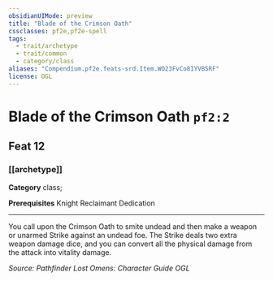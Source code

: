 ```yaml
---
obsidianUIMode: preview
title: "Blade of the Crimson Oath"
cssclasses: pf2e,pf2e-spell
tags:
  - trait/archetype
  - trait/common
  - category/class
aliases: "Compendium.pf2e.feats-srd.Item.WO23FvCo8IYVB5RF"
license: OGL
---
```

# Blade of the Crimson Oath `pf2:2`
## Feat 12
### [[archetype]]

**Category** class; 



**Prerequisites** Knight Reclaimant Dedication
* * *
You call upon the Crimson Oath to smite undead and then make a weapon or unarmed Strike against an undead foe. The Strike deals two extra weapon damage dice, and you can convert all the physical damage from the attack into vitality damage.

*Source: Pathfinder Lost Omens: Character Guide*
*OGL*